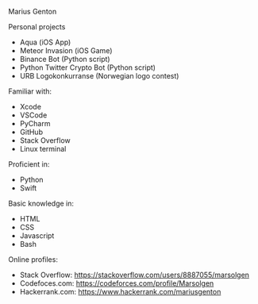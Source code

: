 Marius Genton

Personal projects
 - Aqua (iOS App)
 - Meteor Invasion (iOS Game)
 - Binance Bot (Python script)
 - Python Twitter Crypto Bot (Python script)
 - URB Logokonkurranse (Norwegian logo contest)

Familiar with:
 - Xcode
 - VSCode
 - PyCharm
 - GitHub
 - Stack Overflow
 - Linux terminal

Proficient in:
 - Python
 - Swift

Basic knowledge in:
 - HTML
 - CSS
 - Javascript
 - Bash

Online profiles:
 - Stack Overflow: https://stackoverflow.com/users/8887055/marsolgen
 - Codefoces.com: https://codeforces.com/profile/Marsolgen
 - Hackerrank.com: https://www.hackerrank.com/mariusgenton
